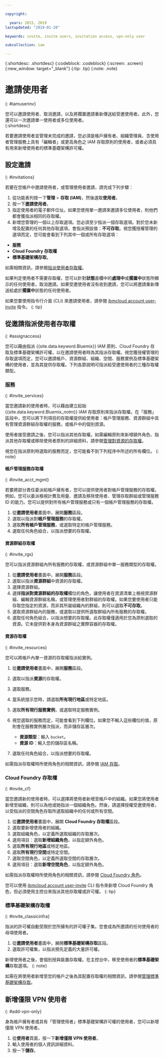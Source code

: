 ```yaml
---

copyright:

  years: 2015, 2019
lastupdated: "2019-01-28"

keywords: invite, invite users, invitation access, vpn-only user

subcollection: iam

---
```


{:shortdesc: .shortdesc}
{:codeblock: .codeblock}
{:screen: .screen}
{:new_window: target="_blank"}
{:tip: .tip}
{:note: .note}

# 邀請使用者
{: #iamuserinv}

您可以邀請使用者、取消邀請，以及將擱置邀請重新傳送給受邀使用者。此外，您還可以一次邀請單一使用者或多位使用者。    
{:shortdesc}

若要邀請使用者並管理未完成的邀請，您必須是帳戶擁有者、組織管理員、含使用者管理服務上具有「編輯者」或更高角色之 IAM 存取原則的使用者，或者必須具有用來新增使用者的標準基礎架構許可權。

## 設定邀請
{: #invitations}

若要在您帳戶中邀請使用者，或管理使用者邀請，請完成下列步驟：

1. 從功能表列按一下**管理** &gt; **存取 (IAM)**，然後選取**使用者**。
2. 按一下**邀請使用者**。
3. 指定使用者的電子郵件位址。如果您使用單一邀請來邀請多位使用者，則他們都會獲指派相同的存取權。
4. 新增您管理的一個以上存取選項。您必須至少指派一個存取選項。對於您未新增及配置的任何其他存取選項，會指派預設值：**不可存取**。視您獲授權管理的選項而定，您可能會看到下列其中一個或所有存取選項：

  * **服務**
  * **Cloud Foundry 存取權**
  * **標準基礎架構存取**。

  如需相關資訊，請參閱[指派使用者存取權](/docs/iam?topic=iam-iamuserinv#assignaccess)。

如果判定使用者不需要存取權，您可以針對**狀態**直欄中的**處理中**或**擱置中**狀態所顯示的任何使用者，取消邀請。如果受邀使用者沒有收到邀請，您可以將邀請重新傳送給處於**擱置中**狀態的任何使用者。

如果您要使用指令行介面 (CLI) 來邀請使用者，請參閱 [ibmcloud account user-invite](/docs/cli/reference/ibmcloud?topic=cloud-cli-ibmcloud_commands_account#ibmcloud_account_user_invite) 指令。
{: tip}

## 從邀請指派使用者存取權
{: #assignaccess}

您可以藉由指派 {{site.data.keyword.Bluemix}} IAM 原則、Cloud Foundry 存取及標準基礎架構許可權，以在邀請使用者時為其指派存取權。視您獲授權管理的存取選項而定，您可以邀請帳戶、資源群組、組織、空間、服務實例及標準基礎架構的使用者，並為其提供存取權。下列各節說明可指派給受邀使用者的三種存取權類型。

### 服務
{: #invite_services}

當您邀請新的使用者時，可以藉由建立起始 {{site.data.keyword.Bluemix_notm}} IAM 存取原則來指派存取權。在「服務」區段中，您可以將下列項目的存取權提供給使用者：帳戶管理服務、資源群組中具有管理資源群組存取權的服務，或帳戶中的個別資源。

使用者接受邀請之後，您可以指派其他存取權。如需編輯原則來新增額外角色、指派其他存取權或移除使用者原則的詳細資料，請參閱[管理對資源的存取權](/docs/iam?topic=iam-iammanidaccser#iammanidaccser)。

視您在指派原則時選取的服務而定，您可能看不到下列程序中所述的所有欄位。
{: note}

#### 帳戶管理服務存取權
{: #invite_acct_mgmt}

若要將部分責任委派給帳戶擁有者，您可以提供使用者對帳戶管理服務的存取權。例如，您可以委派檢視計費及用量、邀請及移除使用者、管理存取群組或管理服務 ID 的能力。您可以提供對所有帳戶管理服務或只有一個帳戶管理服務的存取權。

1. 從**邀請使用者**畫面中，展開**服務**區段。
2. 選取以指派對**帳戶管理服務**的存取權。
3. 選取**所有帳戶管理服務**，或選取特定的帳戶管理服務。
4. 選取任何角色組合，以指派想要的存取權。

#### 資源群組存取權
{: #invite_rgs}

您可以指派資源群組內所有服務的存取權，或資源群組中單一服務類型的存取權。

1. 從**邀請使用者**畫面中，展開**服務**區段。
2. 選取以指派**資源群組**中資源的存取權。
3. 選擇資源群組。
4. 選擇**指派對資源群組的存取權**欄位的角色，讓使用者在資源清單上檢視資源群組、編輯資源群組名稱，或管理使用者對群組的存取權。如果您要使用者只能存取您指定的資源，而非其所屬組織內的群組，則可以選取**不可存取**。
5. 選取資源群組內的服務，或選取以提供所選取群組內所有服務的存取權。
6. 選取任何角色組合，以指派想要的存取權。此存取權僅適用於您為原則選取的資源。它未提供對本身為資源群組之實際容器的存取權。

#### 資源存取權
{: #invite_resources}

您可以將帳戶內單一資源的存取權指派給實例。

1. 從**邀請使用者**畫面中，展開**服務**區段。
2. 選取以指派**資源**的存取權。
3. 選取服務。
4. 當系統提示您時，請選取**所有現行地區**或特定地區。

5. 選取**所有現行服務實例**，或選取特定服務實例。
6. 視您選取的服務而定，可能會看到下列欄位。如果您不輸入這些欄位的值，原則會在服務實例層次指派，而非儲存區層次。
    * **資源類型**：輸入 `bucket`。
    * **資源 ID**：輸入您的儲存區名稱。
7. 選取任何角色組合，以指派想要的存取權。

如需指派存取權時所使用角色的相關資訊，請參閱 [IAM 存取](/docs/iam?topic=iam-userroles#iamusermanrol)。

### Cloud Foundry 存取權
{: #invite_cf}

當您邀請新的使用者時，可以選擇將使用者新增至帳戶中的組織。如果您將使用者新增至組織，則可以為他或她指派一個組織角色。然後，請選擇授權受邀使用者，以受指派的空間角色存取所選取組織中的任何或所有空間。

1. 從**邀請使用者**畫面中，展開 **Cloud Foundry 存取權**區段。
2. 選取要新增使用者的組織。
3. 選取組織角色，以定義所選取組織的存取層次。
4. 選用項目：選取**新增組織角色**，以指定額外角色。
5. 選取**所有現行地區**或特定地區。
6. 選取**所有現行空間**或特定空間。
7. 選取空間角色，以定義所選取空間的存取層次。
8. 選用項目：選取**新增空間角色**，以指定額外角色。

如需指派存取權時所使用角色的相關資訊，請參閱 [Cloud Foundry 角色](/docs/iam?topic=iam-cfaccess#cfroles)。

您可以使用 [ibmcloud account user-invite](/docs/cli/reference/ibmcloud?topic=cloud-cli-ibmcloud_commands_account#ibmcloud_account_user_invite) CLI 指令來新增 Cloud Foundry 角色，但必須使用主控台來指派其他存取權或許可權。
{: tip}

### 標準基礎架構存取權
{: #invite_classicinfra}

指派的許可權自動受限於您所擁有的許可權子集。您會成為所邀請的任何使用者的母項使用者。

1. 從**邀請使用者**畫面中，展開**標準基礎架構存取**區段。
2. 選取許可權集，以指派預先定義的大量許可權。

新增使用者之後，會個別授與裝置存取權。在主控台中，移至使用者的**標準基礎架構**存取選項。
{: note}

如需在將使用者新增至您的帳戶之後為其配置存取權的相關資訊，請參閱[管理標準基礎架構存取](/docs/iam?topic=iam-mngclassicinfra#mngclassicinfra)。

## 新增僅限 VPN 使用者
{: #add-vpn-only}

身為帳戶擁有者或具有「管理使用者」標準基礎架構許可權的使用者，您可以新增僅限 VPN 使用者。

1. 從**使用者**頁面，按一下**新增僅限 VPN 使用者**。
2. 輸入使用者的個人資訊詳細資料。
3. 按一下**儲存**。
